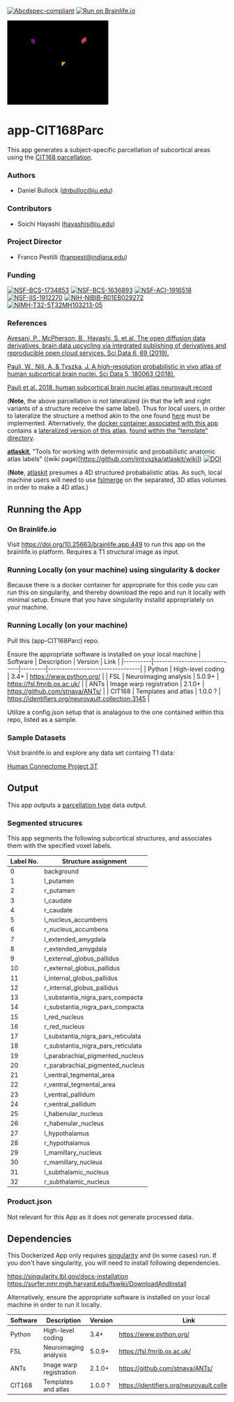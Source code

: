 [![Abcdspec-compliant](https://img.shields.io/badge/ABCD_Spec-v1.1-green.svg)](https://github.com/brain-life/abcd-spec)
[![Run on Brainlife.io](https://img.shields.io/badge/Brainlife-bl.app.449-blue.svg)](https://doi.org/10.25663/brainlife.app.449)

<img src="birdface.gif" alt="birdface" width="232" height="193"/>

# app-CIT168Parc
This app generates a subject-specific parcellation of subcortical areas using the [CIT168 parcellation](https://identifiers.org/neurovault.collection:3145).

### Authors
- Daniel Bullock (dnbulloc@iu.edu)

### Contributors
- Soichi Hayashi (hayashis@iu.edu)

### Project Director
- Franco Pestilli (franpest@indiana.edu)

### Funding
[![NSF-BCS-1734853](https://img.shields.io/badge/NSF_BCS-1734853-blue.svg)](https://nsf.gov/awardsearch/showAward?AWD_ID=1734853)
[![NSF-BCS-1636893](https://img.shields.io/badge/NSF_BCS-1636893-blue.svg)](https://nsf.gov/awardsearch/showAward?AWD_ID=1636893)
[![NSF-ACI-1916518](https://img.shields.io/badge/NSF_ACI-1916518-blue.svg)](https://nsf.gov/awardsearch/showAward?AWD_ID=1916518)
[![NSF-IIS-1912270](https://img.shields.io/badge/NSF_IIS-1912270-blue.svg)](https://nsf.gov/awardsearch/showAward?AWD_ID=1912270)
[![NIH-NIBIB-R01EB029272](https://img.shields.io/badge/NIH_NIBIB-R01EB029272-green.svg)](https://grantome.com/grant/NIH/R01-EB029272-01)
[![NIMH-T32-5T32MH103213-05](https://img.shields.io/badge/NIMH_T32-5T32MH103213--05-blue.svg)](https://projectreporter.nih.gov/project_info_description.cfm?aid=9725739)

### References 
[Avesani, P., McPherson, B., Hayashi, S. et al. The open diffusion data derivatives, brain data upcycling via integrated publishing of derivatives and reproducible open cloud services. Sci Data 6, 69 (2019).](https://doi.org/10.1038/s41597-019-0073-y)

[Pauli, W., Nili, A. & Tyszka, J. A high-resolution probabilistic in vivo atlas of human subcortical brain nuclei. Sci Data 5, 180063 (2018).](https://doi.org/10.1038/sdata.2018.63)  

[Pauli et al. 2018, human subcortical brain nuclei atlas neurovault record](https://identifiers.org/neurovault.collection:3145) 

(**Note**, the above parcellation _is not_ lateralized (in that the left and right variants of a structure receive the same label).  Thus for local users, in order to lateralize the structure a method akin to the one found [here](https://github.com/brainlife/app-CIT168Parc/issues/2) must be implemented.  Alternatively, the [docker container associated with this app](https://hub.docker.com/r/brainlife/atlaskit) contains a [lateralized version of this atlas](https://github.com/brainlife/docker-atlaskit/tree/master/CIT168Atlases), [found within the "template" directory](https://github.com/brainlife/docker-atlaskit/blob/b6fc856a7ac82dd52294e0aab2356465a79f0e11/Dockerfile#L32).

[**atlaskit**](https://github.com/jmtyszka/atlaskit/wiki), "Tools for working with deterministic and probabilistic anatomic atlas labels" ((wiki page)[https://github.com/jmtyszka/atlaskit/wiki])
[![DOI](https://zenodo.org/badge/33556742.svg)](https://zenodo.org/badge/latestdoi/33556742)

(**Note**, [atlaskit](https://github.com/jmtyszka/atlaskit/wiki) presumes a 4D structured probabalistic atlas.  As such, local machine users will need to use [fslmerge](https://fsl.fmrib.ox.ac.uk/fsl/fslwiki/Fslutils) on the separated, 3D atlas volumes in order to make a 4D atlas.)

## Running the App 

### On Brainlife.io

Visit https://doi.org/10.25663/brainlife.app.449 to run this app on the brainlife.io platform.  Requires a T1 structural image as input.

### Running Locally (on your machine) using singularity & docker

Because there is a docker container for appropriate for this code you can run this on singularity, and thereby download the repo and run it locally with minimal setup.  Ensure that you have singularity installd appropriately on your machine.

### Running Locally (on your machine)

Pull this (app-CIT168Parc) repo.

Ensure the appropriate software is installed on your local machine
| Software | Description                  | Version | Link                            |
|----------|------------------------------|---------|---------------------------------|
| Python   | High-level coding            | 3.4+    | https://www.python.org/         |
| FSL      | Neuroimaging analysis        | 5.0.9+  | https://fsl.fmrib.ox.ac.uk/     |
| ANTs     | Image warp registration      | 2.1.0+  | https://github.com/stnava/ANTs/ |
| CIT168   | Templates and atlas          | 1.0.0 ? | https://identifiers.org/neurovault.collection:3145 |

Utilize a config.json setup that is analagous to the one contained within this repo, listed as a sample.

### Sample Datasets

Visit brainlife.io and explore any data set containg T1 data:

[Human Connectome Project 3T](https://brainlife.io/project/5941a225f876b000210c11e5/detail)

## Output

This app outputs a [parcellation type](https://brainlife.io/datatype/5c1a7489f9109beac4a88a1f) data output.

### Segmented strucures

This app segments the following subcortical structures, and associates them with the specified voxel labels.

|Label No.| Structure assignment |
|----|------------------------------|
|	 0	|  background |
|  1	|  l_putamen |
|  2	|  r_putamen | 
|  3	|  l_caudate |
|  4	|  r_caudate |
|  5	|  l_nucleus_accumbens |
| 	6	|  r_nucleus_accumbens |
| 	7	|  l_extended_amygdala |
| 	8	|  r_extended_amygdala |
| 	9	|  l_external_globus_pallidus |
| 	10	|  r_external_globus_pallidus |
| 	11	|  l_internal_globus_pallidus |
| 	12	|  r_internal_globus_pallidus |
| 	13	|  l_substantia_nigra_pars_compacta |
| 	14	|  r_substantia_nigra_pars_compacta |
| 	15	|  l_red_nucleus |
| 	16	|  r_red_nucleus |
| 	17	|  l_substantia_nigra_pars_reticulata |
| 	18	|  r_substantia_nigra_pars_reticulata |
| 	19	|  l_parabrachial_pigmented_nucleus |
| 	20	|  r_parabrachial_pigmented_nucleus |
| 	21	|  l_ventral_tegmental_area |
| 	22	|  r_ventral_tegmental_area |
| 	23	|  l_ventral_pallidum |
| 	24	|  r_ventral_pallidum |
| 	25	|  l_habenular_nucleus |
| 	26	|  r_habenular_nucleus |
| 	27	|  l_hypothalamus |
| 	28	|  r_hypothalamus |
| 	29	|  l_mamillary_nucleus |
| 	30	|  r_mamillary_nucleus |
| 	31	|  l_subthalamic_nucleus |
| 	32	|  r_subthalamic_nucleus |

### Product.json

Not relevant for this App as it does not generate processed data. 

## Dependencies

This Dockerized App only requires [singularity](https://www.sylabs.io/singularity/) and (in some cases) run. If you don't have singularity, you will need to install following dependencies.  

https://singularity.lbl.gov/docs-installation
https://surfer.nmr.mgh.harvard.edu/fswiki/DownloadAndInstall

Alternatively, ensure the appropriate software is installed on your local machine in order to run it locally.

| Software | Description                  | Version | Link                            |
|----------|------------------------------|---------|---------------------------------|
| Python   | High-level coding            | 3.4+    | https://www.python.org/         |
| FSL      | Neuroimaging analysis        | 5.0.9+  | https://fsl.fmrib.ox.ac.uk/     |
| ANTs     | Image warp registration      | 2.1.0+  | https://github.com/stnava/ANTs/ |
| CIT168   | Templates and atlas          | 1.0.0 ? | https://identifiers.org/neurovault.collection:3145 |
 

